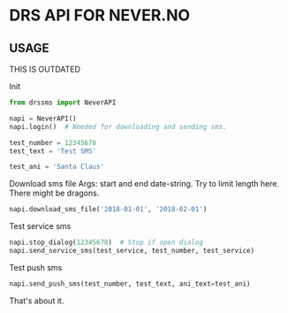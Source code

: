 
# DRS API FOR NEVER.NO

## USAGE

THIS IS OUTDATED

Init
```python
from drssms import NeverAPI

napi = NeverAPI()
napi.login()  # Needed for downloading and sending sms.

test_number = 12345678
test_text = 'Test SMS'

test_ani = 'Santa Claus'
```

Download sms file
Args: start and end date-string.
Try to limit length here. There might be dragons.
```python
napi.download_sms_file('2018-01-01', '2018-02-01')
```

Test service sms
```python
napi.stop_dialog(12345678)  # Stop if open dialog
napi.send_service_sms(test_service, test_number, test_service)
```

Test push sms
```python
napi.send_push_sms(test_number, test_text, ani_text=test_ani)
```

That's about it.
